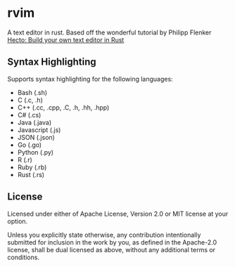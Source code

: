 # rvim 

A text editor in rust. Based off the wonderful tutorial by Philipp Flenker [Hecto: Build your own text editor in Rust](https://www.philippflenker.com/hecto/)

## Syntax Highlighting

Supports syntax highlighting for the following languages:

- Bash (.sh)
- C (.c, .h)
- C++ (.cc, .cpp, .C, .h, .hh, .hpp)
- C# (.cs)
- Java (.java)
- Javascript (.js)
- JSON (.json)
- Go (.go)
- Python (.py)
- R (.r)
- Ruby (.rb)
- Rust (.rs)

## License

Licensed under either of Apache License, Version 2.0 or MIT license at your option.

Unless you explicitly state otherwise, any contribution intentionally submitted for inclusion in the work by you, as defined in the Apache-2.0 license, shall be dual licensed as above, without any additional terms or conditions.
